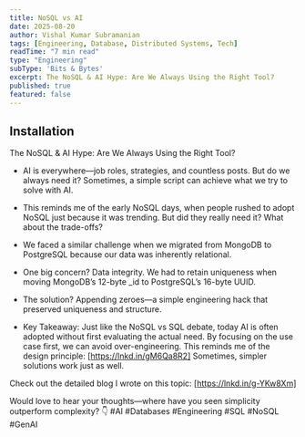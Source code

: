 ```yaml
---
title: NoSQL vs AI
date: 2025-08-20
author: Vishal Kumar Subramanian
tags: [Engineering, Database, Distributed Systems, Tech]
readTime: "7 min read"
type: "Engineering"
subType: 'Bits & Bytes'
excerpt: The NoSQL & AI Hype: Are We Always Using the Right Tool?
published: true
featured: false
---
```


## Installation

The NoSQL & AI Hype: Are We Always Using the Right Tool?

* AI is everywhere—job roles, strategies, and countless posts. But do we always need it? Sometimes, a simple script can achieve what we try to solve with AI.

* This reminds me of the early NoSQL days, when people rushed to adopt NoSQL just because it was trending. But did they really need it? What about the trade-offs?

* We faced a similar challenge when we migrated from MongoDB to PostgreSQL because our data was inherently relational.

* One big concern? Data integrity. We had to retain uniqueness when moving MongoDB’s 12-byte _id to PostgreSQL’s 16-byte UUID. 

* The solution? Appending zeroes—a simple engineering hack that preserved uniqueness and structure.

* Key Takeaway: Just like the NoSQL vs SQL debate, today AI is often adopted without first evaluating the actual need. By focusing on the use case first, we can avoid over-engineering. This reminds me of the design principle: [https://lnkd.in/gM6Qa8R2] Sometimes, simpler solutions work just as well. 

Check out the detailed blog I wrote on this topic: [https://lnkd.in/g-YKw8Xm]

Would love to hear your thoughts—where have you seen simplicity outperform complexity? 👇 #AI #Databases  #Engineering  #SQL  #NoSQL  #GenAI
